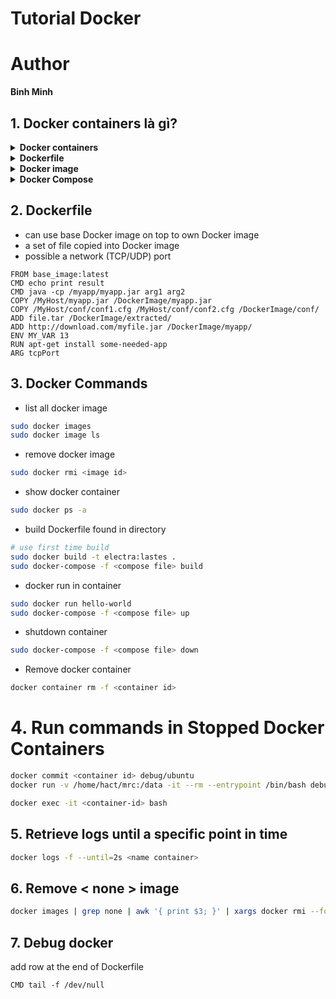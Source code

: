 # Tutorial Docker
# Author
   **Binh Minh**


## 1. Docker containers là gì?

<details>
    <summary> <b> Docker containers </b> </summary>

* seperate the file system and networks between container, unless you explicitly allow it 
* Does not have it own OS like Virtual Machine

</details>

<details>
    <summary><b>Dockerfile</b></summary>

* a set of instructions which are executed by docker command line tool
</details>

<details>
    <summary><b>Docker image</b></summary>

* executes Dockerfile produces a Docker image, all needed files and instructions
* Possible start multiple Docker containers from same Docker image
</details>

<details>
    <summary><b>Docker Compose</b></summary>

* link multiple docker containers into a single composition, which can be installed and start up all at once
</details>


## 2. Dockerfile
* can use base Docker image on top to own Docker image
* a set of file copied into Docker image
* possible a network (TCP/UDP) port 
```base
FROM base_image:latest
CMD echo print result
CMD java -cp /myapp/myapp.jar arg1 arg2
COPY /MyHost/myapp.jar /DockerImage/myapp.jar
COPY /MyHost/conf/conf1.cfg /MyHost/conf/conf2.cfg /DockerImage/conf/
ADD file.tar /DockerImage/extracted/
ADD http://download.com/myfile.jar /DockerImage/myapp/
ENV MY_VAR 13
RUN apt-get install some-needed-app
ARG tcpPort

```
## 3. Docker Commands
* list all docker image
```bash
sudo docker images
sudo docker image ls
```
* remove docker image
```bash
sudo docker rmi <image id>
```
* show docker container
```bash
sudo docker ps -a
```
* build Dockerfile found in directory
```bash
# use first time build
sudo docker build -t electra:lastes .
sudo docker-compose -f <compose file> build
```
* docker run in container
```bash
sudo docker run hello-world
sudo docker-compose -f <compose file> up
```
* shutdown container
```bash
sudo docker-compose -f <compose file> down
```
* Remove docker container
```bash
docker container rm -f <container id>
```
# 4. Run commands in Stopped Docker Containers
```bash
docker commit <container id> debug/ubuntu
docker run -v /home/hact/mrc:/data -it --rm --entrypoint /bin/bash debug/ubuntu
```
```bash
docker exec -it <container-id> bash
```
## 5. Retrieve logs until a specific point in time
```bash
docker logs -f --until=2s <name container>
```
## 6. Remove < none > image
```bash
docker images | grep none | awk '{ print $3; }' | xargs docker rmi --force
```
## 7. Debug docker
add row at the end of Dockerfile 
```docker
CMD tail -f /dev/null
```